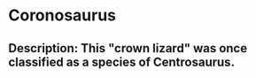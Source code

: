 # Coronosaurus
## Description: This "crown lizard" was once classified as a species of Centrosaurus.